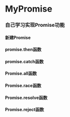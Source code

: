 # MyPromise

### 自己学习实现Promise功能

#### 新建Promise
#### promise.then函数
#### promise.catch函数
#### Promise.all函数
#### Promise.race函数
#### Promise.resolve函数
#### Promise.reject函数

